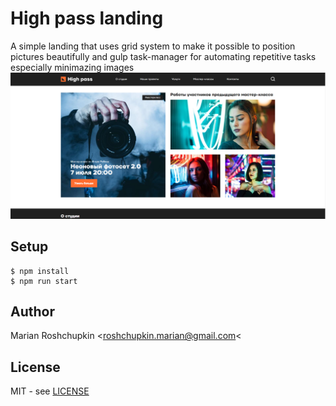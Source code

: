 # High pass landing
A simple landing that uses grid system to make it possible to
position pictures beautifully and gulp task-manager for automating
repetitive tasks especially minimazing images
![High-pass](screenshots/preview.png)

## Setup
```
$ npm install
$ npm run start
```

## Author
Marian Roshchupkin &lt;roshchupkin.marian@gmail.com&lt;

## License
MIT - see [LICENSE](LICENSE)
